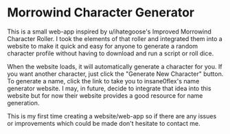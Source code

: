 # Morrowind Character Generator

This is a small web-app inspired by u/ihategoose's Improved Morrowind Character Roller. I took the elements of that roller and integrated them into a website to make it quick and easy for anyone to generate a random character profile without having to download and run a script or roll dice.

When the website loads, it will automatically generate a character for you. If you want another character, just click the "Generate New Character" button. To generate a name, click the link to take you to insane0flex's name generator website. I may, in future, decide to integrate that idea into this website but for now their website provides a good resource for name generation.

This is my first time creating a website/web-app so if there are any issues or improvements which could be made don't hesitate to contact me.
